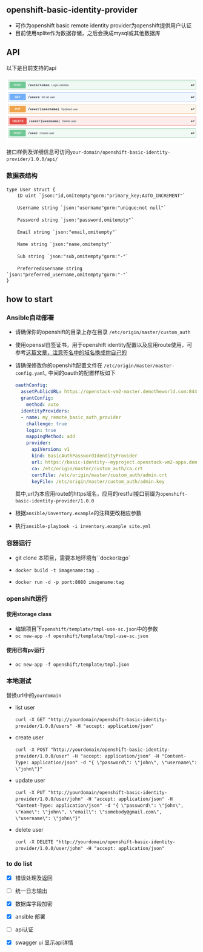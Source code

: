 ## openshift-basic-identity-provider

* 可作为openshift basic remote identity provider为openshift提供用户认证
* 目前使用splite作为数据存储，之后会换成mysql或其他数据库

## API

以下是目前支持的api

![](doc/img/api.png)

接口样例及详细信息可访问`your-domain/openshift-basic-identity-provider/1.0.0/api/`

### 数据表结构

```sqlite
type User struct {
	ID uint `json:"id,omitempty"gorm:"primary_key;AUTO_INCREMENT"`

	Username string `json:"username"gorm:"unique;not null"`

	Password string `json:"password,omitempty"`

	Email string `json:"email,omitempty"`

	Name string `json:"name,omitempty"`

	Sub string `json:"sub,omitempty"gorm:"-"`

	PreferredUsername string `json:"preferred_username,omitempty"gorm:"-"`
}
```

## how to start

### Ansible自动部署

- 请确保你的openshift的目录上存在目录 `/etc/origin/master/custom_auth`

- 使用openssl自签证书，用于openshift identity配置以及应用route使用，可参考[这篇文章，注意签名中的域名换成你自己的](http://gitlab.sh.99cloud.net/openshift_origin/openshift-authentication-extension/tree/master)

- 请确保修改你的openshift配置文件在 `/etc/origin/master/master-config.yaml`, 中间的oauth的配置样板如下

  ```yaml
  oauthConfig:
    assetPublicURL: https://openstack-vm2-master.demotheworld.com:8443/console/
    grantConfig:
      method: auto
    identityProviders:
    - name: my_remote_basic_auth_provider
      challenge: true
      login: true
      mappingMethod: add
      provider:
        apiVersion: v1
        kind: BasicAuthPasswordIdentityProvider
        url: https://basic-identity--myproject.openstack-vm2-apps.demotheworld.com/openshift-basic-identity-provider/1.0.0/auth/token
        ca: /etc/origin/master/custom_auth/ca.crt
        certFile: /etc/origin/master/custom_auth/admin.crt
        keyFile: /etc/origin/master/custom_auth/admin.key
  ```

  其中,url为本应用route的https域名，应用的restful接口前缀为`openshift-basic-identity-provider/1.0.0`

- 根据`ansible/inventory.example`的注释更改相应参数

- 执行`ansible-playbook -i inventory.example site.yml`

### 容器运行

* git clone 本项目，需要本地环境有``docker`及`go`

* `docker build -t imagename:tag .`
* `docker run -d -p port:8080 imagename:tag`

### openshift运行

#### 使用storage class

* 编辑项目下`openshift/template/tmpl-use-sc.json`中的参数
* `oc new-app -f openshift/template/tmpl-use-sc.json`

#### 使用已有pv运行

* `oc new-app -f openshift/template/tmpl.json`

### 本地测试

替换url中的`yourdomain`

* list user

  `curl -X GET "http://yourdomain/openshift-basic-identity-provider/1.0.0/users" -H "accept: application/json"`

* create user

  `curl -X POST "http://yourdomain/openshift-basic-identity-provider/1.0.0/user" -H "accept: application/json" -H "Content-Type: application/json" -d "{ \"password\": \"john\", \"username\": \"john\"}"`

* update user

  `curl -X PUT "http://yourdomain/openshift-basic-identity-provider/1.0.0/user/john" -H "accept: application/json" -H "Content-Type: application/json" -d "{ \"password\": \"john\", \"name\": \"john\", \"email\": \"somebody@gmail.com\", \"username\": \"john\"}"`

* delete user

  `curl -X DELETE "http://yourdomain/openshift-basic-identity-provider/1.0.0/user/john" -H "accept: application/json"`


### to do list

- [x] 错误处理及返回
- [ ] 统一日志输出
- [x] 数据库字段加密
- [x] ansible 部署
- [ ] api认证
- [x] swagger ui 显示api详情

